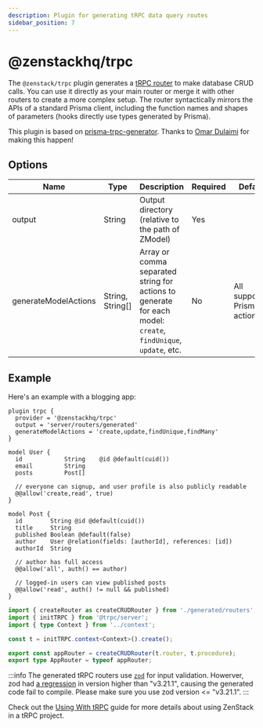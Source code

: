 ```yaml
---
description: Plugin for generating tRPC data query routes
sidebar_position: 7
---
```


# @zenstackhq/trpc

The `@zenstack/trpc` plugin generates a [tRPC router](https://trpc.io/docs/router) to make database CRUD calls. You can use it directly as your main router or merge it with other routers to create a more complex setup. The router syntactically mirrors the APIs of a standard Prisma client, including the function names and shapes of parameters (hooks directly use types generated by Prisma).

This plugin is based on [prisma-trpc-generator](https://github.com/omar-dulaimi/prisma-trpc-generator). Thanks to [Omar Dulaimi](https://github.com/omar-dulaimi) for making this happen!

## Options

| Name   | Type   | Description      | Required | Default |
| ------ | ------ | ---------------- | -------- | ------- |
| output | String | Output directory (relative to the path of ZModel) | Yes      | |
| generateModelActions | String, String[] | Array or comma separated string for actions to generate for each model: `create`, `findUnique`, `update`, etc. | No      | All supported Prisma actions |

## Example

Here's an example with a blogging app:

```prisma title='/schema.zmodel'
plugin trpc {
  provider = '@zenstackhq/trpc'
  output = 'server/routers/generated'
  generateModelActions = 'create,update,findUnique,findMany'
}

model User {
  id            String    @id @default(cuid())
  email         String
  posts         Post[]

  // everyone can signup, and user profile is also publicly readable
  @@allow('create,read', true)
}

model Post {
  id        String @id @default(cuid())
  title     String
  published Boolean @default(false)
  author    User @relation(fields: [authorId], references: [id])
  authorId  String

  // author has full access
  @@allow('all', auth() == author)

  // logged-in users can view published posts
  @@allow('read', auth() != null && published)
}
```

```ts title='/server/routers/_app.ts'
import { createRouter as createCRUDRouter } from './generated/routers';
import { initTRPC } from '@trpc/server';
import { type Context } from '../context';

const t = initTRPC.context<Context>().create();

export const appRouter = createCRUDRouter(t.router, t.procedure);
export type AppRouter = typeof appRouter;
```

:::info
The generated tRPC routers use [`zod`](https://github.com/colinhacks/zod) for input validation. Howerver, zod had [a regression](https://github.com/colinhacks/zod/issues/2184) in version higher than "v3.21.1", causing the generated code fail to compile. Please make sure you use zod version <= "v3.21.1".
:::

Check out the [Using With tRPC](/docs/guides/trpc) guide for more details about using ZenStack in a tRPC project.
